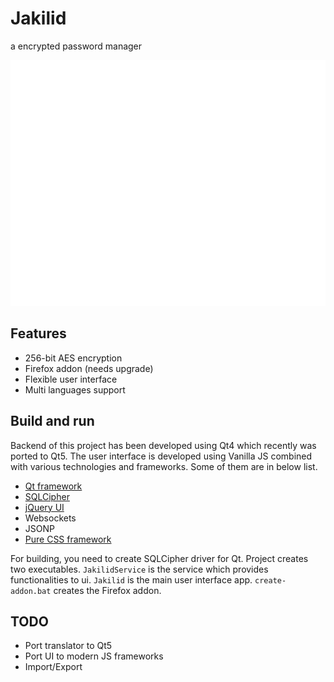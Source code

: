 # Jakilid
a encrypted password manager

![Jakilid Demo](resource/jakilid-demo.gif)

## Features
- 256-bit AES encryption
- Firefox addon (needs upgrade)
- Flexible user interface
- Multi languages support

## Build and run
Backend of this project has been developed using Qt4 which recently was ported to Qt5. The user interface is developed using Vanilla JS combined with various technologies and frameworks. Some of them are in below list.
- [Qt framework](https://doc.qt.io/qt-5/opensourcelicense.html)
- [SQLCipher](https://www.zetetic.net/sqlcipher/license/)
- [jQuery UI](https://jqueryui.com/)
- Websockets
- JSONP
- [Pure CSS framework](https://purecss.io/)

For building, you need to create SQLCipher driver for Qt.
Project creates two executables. `JakilidService` is the service which provides functionalities to ui. `Jakilid` is the main user interface app.
`create-addon.bat` creates the Firefox addon.

## TODO
- Port translator to Qt5
- Port UI to modern JS frameworks
- Import/Export